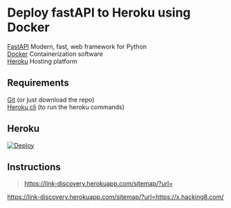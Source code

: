# Deploy fastAPI to Heroku using Docker

[FastAPI](https://fastapi.tiangolo.com/) Modern, fast, web framework for Python  
[Docker](https://www.docker.com/) Containerization software  
[Heroku](https://www.heroku.com/) Hosting platform

## Requirements

[Git](https://git-scm.com/) (or just download the repo)  
[Heroku cli](https://devcenter.heroku.com/articles/heroku-cli) (to run the heroku commands)

## Heroku

[![Deploy](https://www.herokucdn.com/deploy/button.svg)](https://heroku.com/deploy?template=https://github.com/wanghaisheng/video-auto-silence-cut)

## Instructions


>https://link-discovery.herokuapp.com/sitemap/?url=


https://link-discovery.herokuapp.com/sitemap/?url=https://x.hacking8.com/
